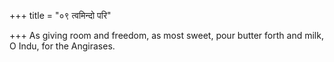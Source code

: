 +++
title = "०९ त्वमिन्दो परि"

+++
As giving room and freedom, as most sweet, pour butter forth and milk,  
     O Indu, for the Angirases.
